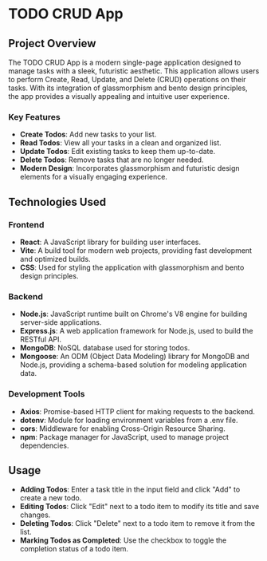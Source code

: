 # TODO CRUD App

## Project Overview

The TODO CRUD App is a modern single-page application designed to manage tasks with a sleek, futuristic aesthetic. This application allows users to perform Create, Read, Update, and Delete (CRUD) operations on their tasks. With its integration of glassmorphism and bento design principles, the app provides a visually appealing and intuitive user experience.

### Key Features

- **Create Todos**: Add new tasks to your list.
- **Read Todos**: View all your tasks in a clean and organized list.
- **Update Todos**: Edit existing tasks to keep them up-to-date.
- **Delete Todos**: Remove tasks that are no longer needed.
- **Modern Design**: Incorporates glassmorphism and futuristic design elements for a visually engaging experience.

## Technologies Used

### Frontend

- **React**: A JavaScript library for building user interfaces.
- **Vite**: A build tool for modern web projects, providing fast development and optimized builds.
- **CSS**: Used for styling the application with glassmorphism and bento design principles.

### Backend

- **Node.js**: JavaScript runtime built on Chrome's V8 engine for building server-side applications.
- **Express.js**: A web application framework for Node.js, used to build the RESTful API.
- **MongoDB**: NoSQL database used for storing todos.
- **Mongoose**: An ODM (Object Data Modeling) library for MongoDB and Node.js, providing a schema-based solution for modeling application data.

### Development Tools

- **Axios**: Promise-based HTTP client for making requests to the backend.
- **dotenv**: Module for loading environment variables from a .env file.
- **cors**: Middleware for enabling Cross-Origin Resource Sharing.
- **npm**: Package manager for JavaScript, used to manage project dependencies.

## Usage

- **Adding Todos**: Enter a task title in the input field and click "Add" to create a new todo.
- **Editing Todos**: Click "Edit" next to a todo item to modify its title and save changes.
- **Deleting Todos**: Click "Delete" next to a todo item to remove it from the list.
- **Marking Todos as Completed**: Use the checkbox to toggle the completion status of a todo item.
